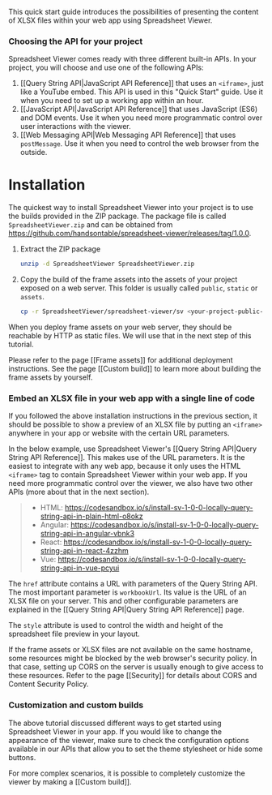 This quick start guide introduces the possibilities of presenting the content of XLSX files within your web app using Spreadsheet Viewer.

### Choosing the API for your project

Spreadsheet Viewer comes ready with three different built-in APIs. In your project, you will choose and use one of the following APIs:

1. [[Query String API|JavaScript API Reference]] that uses an `<iframe>`, just like a YouTube embed. This API is used in this "Quick Start" guide. Use it when you need to set up a working app within an hour.
2. [[JavaScript API|JavaScript API Reference]] that uses JavaScript (ES6) and DOM events. Use it when you need more programmatic control over user interactions with the viewer.
3. [[Web Messaging API|Web Messaging API Reference]] that uses `postMessage`. Use it when you need to control the web browser from the outside.

# Installation

The quickest way to install Spreadsheet Viewer into your project is to use the builds provided in the ZIP package. The package file is called `SpreadsheetViewer.zip` and can be obtained from https://github.com/handsontable/spreadsheet-viewer/releases/tag/1.0.0.

1. Extract the ZIP package

   ```bash
   unzip -d SpreadsheetViewer SpreadsheetViewer.zip
   ```

2. Copy the build of the frame assets into the assets of your project exposed on a web server. This folder is usually called `public`, `static` or `assets`.

   ```bash
   cp -r SpreadsheetViewer/spreadsheet-viewer/sv <your-project-public-files>/spreadsheet-viewer/sv
   ```

When you deploy frame assets on your web server, they should be reachable by HTTP as static files. We will use that in the next step of this tutorial.

Please refer to the page [[Frame assets]] for additional deployment instructions. See the page [[Custom build]] to learn more about building the frame assets by yourself.

### Embed an XLSX file in your web app with a single line of code

If you followed the above installation instructions in the previous section, it should be possible to show a preview of an XLSX file by putting an `<iframe>` anywhere in your app or website with the certain URL parameters.

In the below example, use Spreadsheet Viewer's [[Query String API|Query String API Reference]]. This makes use of the URL parameters. It is the easiest to integrate with any web app, because it only uses the HTML `<iframe>` tag to contain Spreadsheet Viewer within your web app. If you need more programmatic control over the viewer, we also have two other APIs (more about that in the next section).

> - HTML: https://codesandbox.io/s/install-sv-1-0-0-locally-query-string-api-in-plain-html-o8okz
> - Angular: https://codesandbox.io/s/install-sv-1-0-0-locally-query-string-api-in-angular-vbnk3
> - React: https://codesandbox.io/s/install-sv-1-0-0-locally-query-string-api-in-react-4zzhm
> - Vue: https://codesandbox.io/s/install-sv-1-0-0-locally-query-string-api-in-vue-pcyui

The `href` attribute contains a URL with parameters of the Query String API. The most important parameter is `workbookUrl`. Its value is the URL of an XLSX file on your server. This and other configurable parameters are explained in the [[Query String API|Query String API Reference]] page.

The `style` attribute is used to control the width and height of the spreadsheet file preview in your layout.

If the frame assets or XLSX files are not available on the same hostname, some resources might be blocked by the web browser's security policy. In that case, setting up CORS on the server is usually enough to give access to these resources. Refer to the page [[Security]] for details about CORS and Content Security Policy.

### Customization and custom builds

The above tutorial discussed different ways to get started using Spreadsheet Viewer in your app. If you would like to change the appearance of the viewer, make sure to check the configuration options available in our APIs that allow you to set the theme stylesheet or hide some buttons.

For more complex scenarios, it is possible to completely customize the viewer by making a [[Custom build]].